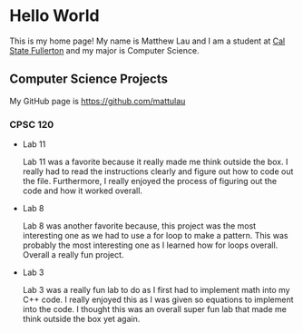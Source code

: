 # Hello World

This is my home page! My name is Matthew Lau and I am a student at [Cal State Fullerton](http://www.fullerton.edu/) and my major is Computer Science.

## Computer Science Projects

My GitHub page is https://github.com/mattulau

### CPSC 120

* Lab 11

    Lab 11 was a favorite because it really made me think outside the box. I really had to read the instructions clearly and figure out how to code out the file. Furthermore, I really enjoyed the process of figuring out the code and how it worked overall.

* Lab 8

    Lab 8 was another favorite because, this project was the most interesting one as we had to use a for loop to make a pattern. This was probably the most interesting one as I learned how for loops overall. Overall a really fun project.

* Lab 3

    Lab 3 was a really fun lab to do as I first had to implement math into my
    C++ code. I really enjoyed this as I was given so equations to implement into the code. I thought this was an overall super fun lab that made me think outside the box yet again.
